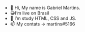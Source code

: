 - 👋 Hi, My name is Gabriel Martins.
- 😀I’m live on Brasil
- 🌱 I’m study HTML, CSS and JS.
- 📫 My contats -> martins#5166



